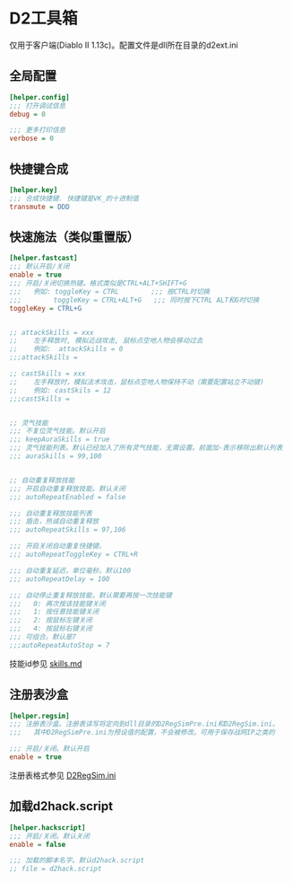 # D2工具箱

仅用于客户端(Diablo II 1.13c)。配置文件是dll所在目录的d2ext.ini

## 全局配置

``` ini
[helper.config]
;;; 打开调试信息
debug = 0

;;; 更多打印信息
verbose = 0
```

## 快捷键合成

``` ini
[helper.key]
;;; 合成快捷键. 快捷键是VK_的十进制值
transmute = DDD
```

## 快速施法（类似重置版）

``` ini
[helper.fastcast]
;;; 默认开启/关闭
enable = true
;;; 开启/关闭切换热键。格式类似是CTRL+ALT+SHIFT+G
;;;   例如: toggleKey = CTRL        ;;; 按CTRL时切换
;;;        toggleKey = CTRL+ALT+G   ;;; 同时按下CTRL ALT和G时切换
toggleKey = CTRL+G


;; attackSkills = xxx
;;    左手释放时, 模拟近战攻击, 鼠标点空地人物会移动过去
;;    例如:  attackSkills = 0
;;;attackSkills =

;; castSkills = xxx
;;    左手释放时，模拟法术攻击，鼠标点空地人物保持不动（需要配置站立不动键)
;;    例如: castSkils = 12
;;;castSkills =


;; 灵气技能
;;; 不复位灵气技能。默认开启
;;; keepAuraSkills = true
;;; 灵气技能列表。默认已经加入了所有灵气技能，无需设置。前面加-表示移除出默认列表
;;; auraSkills = 99,100


;; 自动重复释放技能
;;; 开启自动重复释放技能。默认关闭
;;; autoRepeatEnabled = false

;;; 自动重复释放技能列表
;;; 盾击，热诚自动重复释放
;;; autoRepeatSkills = 97,106

;;; 开启关闭自动重复快捷键。
;;; autoRepeatToggleKey = CTRL+R

;;; 自动重复延迟，单位毫秒。默认100
;;; autoRepeatDelay = 100

;;; 自动停止重复释放技能，默认需要再按一次技能键
;;;   0: 再次按该技能键关闭
;;;   1: 按任意技能键关闭
;;;   2: 按鼠标左键关闭
;;;   4: 按鼠标右键关闭
;;; 可组合。默认是7
;;;autoRepeatAutoStop = 7

```
技能id参见 [skills.md](https://github.com/dabeibao/d2helper/blob/main/examples/skills.md)

## 注册表沙盒

``` ini
[helper.regsim]
;;; 注册表沙盒。注册表读写将定向到dll目录的D2RegSimPre.ini和D2RegSim.ini。
;;;   其中D2RegSimPre.ini为预设值的配置，不会被修改。可用于保存战网IP之类的

;;; 开启/关闭。默认开启
enable = true
```
注册表格式参见
   [D2RegSim.ini](https://github.com/dabeibao/d2helper/blob/main/examples/D2RegSim.ini)

## 加载d2hack.script

``` ini
[helper.hackscript]
;;; 开启/关闭。默认关闭
enable = false

;;; 加载的脚本名字。默认d2hack.script
;; file = d2hack.script
```
